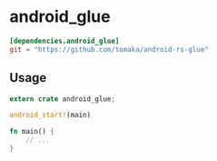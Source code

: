 # android_glue

```toml
[dependencies.android_glue]
git = "https://github.com/tomaka/android-rs-glue"
```

## Usage

```rust
extern crate android_glue;

android_start!(main)

fn main() {
    // ...
}
```
